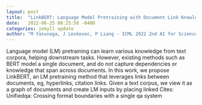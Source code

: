 ```yaml
---
layout: post
title:  "LinkBERT: Language Model Pretraining with Document Link Knowledge"
date:   2022-06-25 08:25:58 -0400
categories: jekyll update
author: "M Yasunaga, J Leskovec, P Liang - ICML 2022 2nd AI for Science Workshop, 2022"
---
```

Language model (LM) pretraining can learn various knowledge from text corpora, helping downstream tasks. However, existing methods such as BERT model a single document, and do not capture dependencies or knowledge that span across documents. In this work, we propose LinkBERT, an LM pretraining method that leverages links between documents, eg, hyperlinks, citation links. Given a text corpus, we view it as a graph of documents and create LM inputs by placing linked  Cites: Unifiedqa: Crossing format boundaries with a single qa system